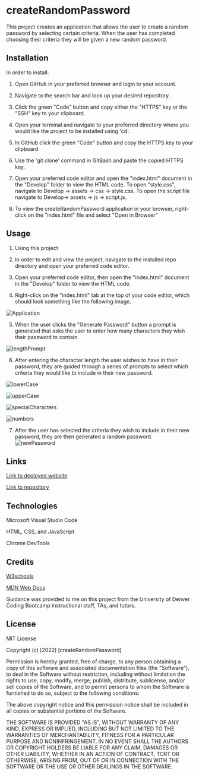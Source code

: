 # createRandomPassword

This project creates an application that allows the user to create a random password by selecting certain criteria. When the user has completed choosing their criteria they will be given a new random password.

## Installation

In order to install:

1. Open GitHub in your preferred browser and login to your account.

2. Navigate to the search bar and look up your desired repository.

3. Click the green "Code" button and copy either the "HTTPS" key or the "SSH" key to your clipboard.

4. Open your terminal and navigate to your preferred directory where you would like the project to be installed using 'cd'.

5. In GitHub click the green "Code" button and copy the HTTPS key to your clipboard

6. Use the 'git clone' command in GitBash and paste the copied HTTPS key.

7. Open your preferred code editor and open the "index.html" document in the "Develop" folder to view the HTML code. To open "style.css", navigate to Develop -> assets -> css -> style.css. To open the script file navigate to Develop-> assets -> js -> script.js.

8. To view the createRandomPassword application in your browser, right-click on the "index.html" file and select "Open in Browser"

## Usage

1. Using this project

2. In order to edit and view the project, navigate to the installed repo directory and open your preferred code editor.

3. Open your preferred code editor, then open the "index.html" document in the "Develop" folder to view the HTML code.

4. Right-click on the "index.html" tab at the top of your code editor, which should look something like the following image.

![Application](../createRandomPassword/assets/images/fullPageGenerator.png)

5. When the user clicks the "Generate Password" button a prompt is generated that asks the user to enter how many characters they wish their password to contain.

![lengthPrompt](../createRandomPassword/assets/images/characterLengthPrompt.png)

6. After entering the character length the user wishes to have in their password, they are guided through a series of prompts to select which criteria they would like to include in their new password.

![lowerCase](../createRandomPassword/assets/images/lowercaseLetters.png)

![upperCase](../createRandomPassword/assets/images/capitalLetters.png)

![specialCharacters](../createRandomPassword/assets/images/specialCharacters.png)

![numbers](../createRandomPassword/assets/images/numbersScreenshot.png)

7. After the user has selected the criteria they wish to include in their new password, they are then generated a random password.  
   ![newPassword](../createRandomPassword/assets/images/randomPassword.png)

## Links

[Link to deployed website](https://lelanicole.github.io/createRandomPassword/)

[Link to repository](https://github.com/Lelanicole/createRandomPassword)

## Technologies

Microsoft Visual Studio Code

HTML, CSS, and JavaScript

Chrome DevTools

## Credits

[W3schools](https://www.w3schools.com/)

[MDN Web Docs](https://developer.mozilla.org/en-US/)

Guidance was provided to me on this project from the University of Denver Coding Bootcamp instructional staff, TAs, and tutors.

## License

MIT License

Copyright (c) [2022] [createRandomPassword]

Permission is hereby granted, free of charge, to any person obtaining a copy
of this software and associated documentation files (the "Software"), to deal
in the Software without restriction, including without limitation the rights
to use, copy, modify, merge, publish, distribute, sublicense, and/or sell
copies of the Software, and to permit persons to whom the Software is
furnished to do so, subject to the following conditions:

The above copyright notice and this permission notice shall be included in all
copies or substantial portions of the Software.

THE SOFTWARE IS PROVIDED "AS IS", WITHOUT WARRANTY OF ANY KIND, EXPRESS OR
IMPLIED, INCLUDING BUT NOT LIMITED TO THE WARRANTIES OF MERCHANTABILITY,
FITNESS FOR A PARTICULAR PURPOSE AND NONINFRINGEMENT. IN NO EVENT SHALL THE
AUTHORS OR COPYRIGHT HOLDERS BE LIABLE FOR ANY CLAIM, DAMAGES OR OTHER
LIABILITY, WHETHER IN AN ACTION OF CONTRACT, TORT OR OTHERWISE, ARISING FROM,
OUT OF OR IN CONNECTION WITH THE SOFTWARE OR THE USE OR OTHER DEALINGS IN THE
SOFTWARE.
